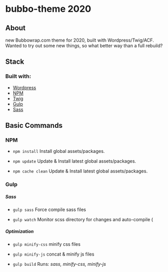 # bubbo-theme 2020

## About
new Bubbowrap.com theme for 2020, built with Wordpress/Twig/ACF. Wanted to try out some new things, so what better way than a full rebuild?

## Stack

### Built with:

- [Wordpress](https://wordpress.org/)
- [NPM](https://docs.npmjs.com/cli/install)
- [Twig](https://twig.symfony.com)
- [Gulp](https://github.com/gulpjs/gulp/blob/master/docs/API.md)
- [Sass](https://sass-lang.com/)

## Basic Commands

### NPM
 - `npm install` Install global assets/packages.

 - `npm update` Update & Install latest global assets/packages.

 - `npm cache clean` Update & Install latest global assets/packages.

### Gulp

##### Sass

 - `gulp sass` Force compile sass files 

 - `gulp watch` Monitor scss directory for changes and auto-compile
(

##### Optimization

 - `gulp minify-css` minify css files

 - `gulp minify-js` concat & minify js files

 - `gulp build` Runs: *sass, minify-css, minify-js*
